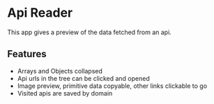 # Api Reader
This app gives a preview of the data fetched from an api.
## Features
- Arrays and Objects collapsed
- Api urls in the tree can be clicked and opened
- Image preview, primitive data copyable, other links clickable to go
- Visited apis are saved by domain
